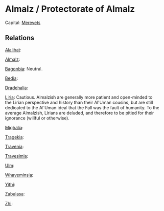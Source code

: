# Almalz / Protectorate of Almalz
Capital: [Merevets](/Cities/Merevets.md)

## Relations
[Alalihat](/Nations/Alalihat.md):

[Almalz](/Nations/Almalz.md):

[Bagonbia](/Nations/Bagonbia.md): Neutral.

[Bedia](/Nations/Bedia.md):

[Dradehalia](/Nations/Dradehalia.md):

[Liria](/Nations/Liria.md): Cautious. Almalzish are generally more patient and open-minded to the Lirian perspective and history than their Al'Uman cousins, but are still dedicated to the Al'Uman ideal that the Fall was the fault of humanity. To the average Almalzish, Lirians are deluded, and therefore to be pitied for their ignorance (willful or otherwise).

[Mighalia](/Nations/Mighalia.md):

[Tragekia](/Nations/Tragekia.md):

[Travenia](/Nations/Travenia.md):

[Travesimia](/Nations/Travesimia.md):

[Ulm](/Nations/Ulm.md):

[Whaveminsia](/Nations/Whaveminsia.md):

[Yithi](/Nations/Yithi.md): 

[Zabalasa](/Nations/Zabalasa.md):

[Zhi](/Nations/Zhi.md):

